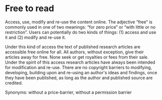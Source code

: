 # Free to read

Access, use, modify and re-use the content online. The adjective “free” is commonly used in one of two meanings: “for zero price” or “with little or no restriction”. Users can potentially do two kinds of things: (1) access and use it and (2) modify and re-use it.

Under this kind of access the text of published research articles are accessible free online for all. All authors, without exception, give their articles away for free. None seek or get royalties or fees from their sale. Under the spirit of this access research articles have always been intended for modification and re-use. There are no copyright barriers to modifying, developing, building upon and re-using an author's ideas and findings, once they have been published, as long as the author and published source are credited.

Synonyms: without a price-barrier, without a permission barrier